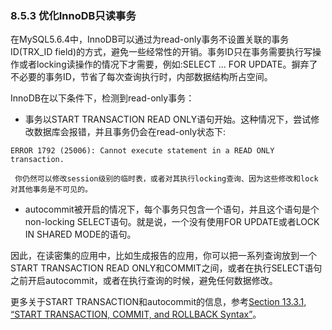### 8.5.3 优化InnoDB只读事务

在MySQL5.6.4中，InnoDB可以通过为read-only事务不设置关联的事务ID(TRX_ID field)的方式，避免一些经常性的开销。事务ID只在事务需要执行写操作或者locking读操作的情况下才需要，例如:SELECT ... FOR UPDATE。摒弃了不必要的事务ID，节省了每次查询执行时，内部数据结构所占空间。

InnoDB在以下条件下，检测到read-only事务：

* 事务以START TRANSACTION READ ONLY语句开始。这种情况下，尝试修改数据库会报错，并且事务仍会在read-only状态下:

```
ERROR 1792 (25006): Cannot execute statement in a READ ONLY transaction.
```
	 你仍然可以修改session级别的临时表，或者对其执行locking查询、因为这些修改和lock对其他事务是不可见的。

* autocommit被开启的情况下，每个事务只包含一个语句，并且这个语句是个non-locking SELECT语句。就是说，一个没有使用FOR UPDATE或者LOCK IN SHARED MODE的语句。

因此，在读密集的应用中，比如生成报告的应用，你可以把一系列查询放到一个START TRANSACTION READ ONLY和COMMIT之间，或者在执行SELECT语句之前开启autocommit，或者在执行查询的时候，避免任何数据修改。

更多关于START TRANSACTION和autocommit的信息，参考[Section 13.3.1, “START TRANSACTION, COMMIT, and ROLLBACK Syntax”](TODO)。
